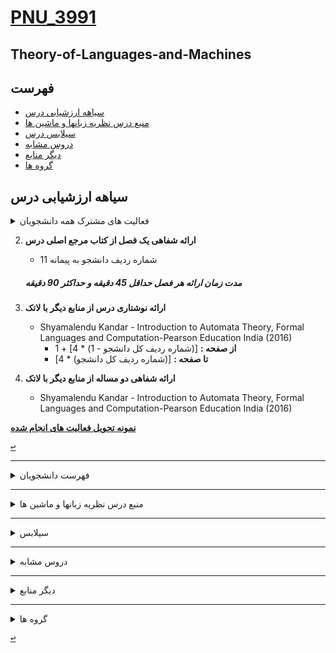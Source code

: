 <a name="TOC"></a>
# [PNU_3991](https://github.com/AliRazavi-edu/PNU_3991#TOC)

## Theory-of-Languages-and-Machines
## فهرست
- [سیاهه ارزشیابی درس](#Evaluation)
- [منبع درس  نظریه زبانها و ماشین ها](#CourseRef)
- [سیلابس درس](#Curriculum)
- [دروس مشابه](#RelatedCourses)
- [دیگر منابع](#RelatedRef)
- [گروه ها](#Groups)

<a name="Evaluation"></a>
## سیاهه ارزشیابی درس

<details>
    <summary>فعالیت های مشترک همه دانشجویان</summary>
    
1. **فعالیت های مشترک همه دانشجویان**
    1. ساخت اکانت گیت هاب
    2. [آموزش گیت در سایت پچ ورک](http://jlord.us/patchwork/)
    3. ارائه رزومه
    4. ارائه انگیزه نامه
    5. ایجاد ریپازیتوری PNU_3991_AR
    6. [گذراندن دوره js از سایت سولولرن](http://Sololearn.com)
    7. مشارکت در گروهای درسی

</details>
    
2. **ارائه شفاهی یک فصل از کتاب مرجع اصلی درس**  
    - شماره ردیف دانشجو به پیمانه 11 
     ##### **مدت زمان ارائه هر فصل حداقل 45 دقیقه و حداکثر 90 دقیقه**
    
3. **ارائه نوشتاری درس از منابع دیگر با لاتک**  
    - Shyamalendu Kandar - Introduction to Automata Theory, Formal Languages and Computation-Pearson Education India (2016)
        - **از صفحه :** [(شماره ردیف کل دانشجو - 1) * 4] + 1
        - **تا صفحه :**  [(شماره ردیف کل دانشجو) * 4]

4. **ارائه شفاهی دو مساله از منابع دیگر با لاتک**  
    - Shyamalendu Kandar - Introduction to Automata Theory, Formal Languages and Computation-Pearson Education India (2016)

[**نمونه تحویل فعالیت های انجام شده**](https://github.com/saharzeinivand/PNU_3991_AR/)

[<kbd>↩</kbd>](#TOC)

---------------
<details>
    <summary>فهرست دانشجویان</summary>
    

> ## فهرست دانشجویان
   1. [1115157_01](https://github.com/AliRazavi-edu/PNU_3991/tree/master/_BSc/Theory-of-Languages-and-Machines/_1115157_01) : 69 Students :   1 - 69
   2. [1115157_02](https://github.com/AliRazavi-edu/PNU_3991/tree/master/_BSc/Theory-of-Languages-and-Machines/_1115157_02) : 69 Students :  70 - 138
   3. [1115157_03](https://github.com/AliRazavi-edu/PNU_3991/tree/master/_BSc/Theory-of-Languages-and-Machines/_1115157_03) : 16 Students : 139 - 154
   
   **شماره ردیف کل دانشجو** = (شماره ردیف درس - 1) * 69 + شماره ردیف دانشجو

[<kbd>↩</kbd>](#TOC)

</details>
   
---------------

<a name="CourseRef"></a>
<details>
    <summary>منبع درس  نظریه زبانها و ماشین ها</summary>
    
> ## ارائه 
- [ CSCI 2400  Models of Computation Spring 2004](http://www.cs.rpi.edu/~moorthy/Courses/S04/modcomp/)

> ## منبع درس 

<a href="https://www.ebooksworld.ir/post/index/547/%D8%AF%D8%A7%D9%86%D9%84%D9%88%D8%AF-%DA%A9%D8%AA%D8%A7%D8%A8-an-introduction-to-formal-languages-and-automata-6th-edition"><img src="https://github.com/AliRazavi-edu/PNU_3991/blob/master/_Image/Theory-of-Languages-and-Machines.png"> </a>

[<kbd>↩</kbd>](#TOC)

</details>

--------------
<a name="Curriculum"></a>
<details>
    <summary>سیلابس</summary>

>## [سیلابس وزرات علوم برای درس نظريه زبانهاوماشين ها](https://github.com/AliRazavi-edu/PNU_3991/blob/master/_Syllabus/_1569752509_1_LM.pdf)

[<kbd>↩</kbd>](#TOC)
</details>

---------------
<a name="RelatedCourses"></a>
<details>
    <summary>دروس مشابه</summary>

>## دروس مشابه

- [آموزش نظریه زبان ها و ماشین ها-فرادرس](https://faradars.org/courses/fvsft110-theory-of-languages-and-machines)
- [Theory of Languages and Automata - Sharif University of Technology](http://ce.sharif.edu/courses/94-95/1/ce415-1/)
- [CSCI 2400  Models of Computation Spring 2004](http://www.cs.rpi.edu/~moorthy/Courses/S04/modcomp/)

[<kbd>↩</kbd>](#TOC)
</details>

------------
<a name="RelatedRef"></a>
<details>
    <summary>دیگر منابع</summary>


> ## دیگر منابع
##    (Theory-of-Languages-and-Machines,Peter Linz)
<a href=""><img src="https://github.com/AliRazavi-edu/PNU_3991/blob/master/_Image/Theory-of-Languages-and-Machines1.png"> </a>

## Table of contents
### 1 INTRODUCTION TO THE THEORY OF COMPUTATION
### 2 FINITE AUTOMATA
### 3 REGULAR LANGUAGES AND REGULAR GRAMMARS
### 4 PROPERTIES OF REGULAR LANGUAGES
### 5 CONTEXT-FREE LANGUAGES
### 6 SIMPLIFICATION OF CONTEXT-FREE GRAMMARS AND NORMAL FORMS
### 7 PUSHDOWN AUTOMATA
### 8 PROPERTIES OF CONTEXT-FREE LANGUAGES
### 9 TURING MACHINES
### 10 OTHER MODELS OF TURING MACHINES
### 11 A HIERARCHY OF FORMAL LANGUAGES AND AUTOMATA
### 12 LIMITS OF ALGORITHMIC COMPUTATION
### 13 OTHER MODELS OF COMPUTATION
### 14 AN OVERVIEW OF COMPUTATIONAL COMPLEXITY
### APPENDIX A: FINITE-STATE TRANSDUCERS
### APPENDIX B: JFLAP: A USEFUL TOOL
### ANSWERS SOLUTIONS AND HINTS FOR SELECTED EXERCISES

[<kbd>↩</kbd>](#TOC)
</details>


----------------
<a name="Groups"></a>
<details>
    <summary>گروه ها</summary>

## گروه ها

<a name="G-L01"></a> 

1. G-L01
    1. [_TLM01-04_مهديه اسدپور](https://github.com/AliRazavi-edu/PNU_3991/tree/master/_BSc/Theory-of-Languages-and-Machines/_1115157_01/04_%D9%85%D9%87%D8%AF%D9%8A%D9%87%20%D8%A7%D8%B3%D8%AF%D9%BE%D9%88%D8%B1)    
    1. [_TLM01-08_نازنين اميني عشق ابادي](https://github.com/AliRazavi-edu/PNU_3991/tree/master/_BSc/Theory-of-Languages-and-Machines/_1115157_01/08_%D9%86%D8%A7%D8%B2%D9%86%D9%8A%D9%86%20%D8%A7%D9%85%D9%8A%D9%86%D9%8A%20%D8%B9%D8%B4%D9%82%20%D8%A7%D8%A8%D8%A7%D8%AF%D9%8A)    
    1. [_TLM01-27_معصومه رضايي](https://github.com/AliRazavi-edu/PNU_3991/tree/master/_BSc/Theory-of-Languages-and-Machines/_1115157_01/27_%D9%85%D8%B9%D8%B5%D9%88%D9%85%D9%87%20%D8%B1%D8%B6%D8%A7%D9%8A%D9%8A)    
    1. [_TLM02-46_زهرا قائدرحمت](https://github.com/AliRazavi-edu/PNU_3991/tree/master/_BSc/Theory-of-Languages-and-Machines/_1115157_02/46_%D8%B2%D9%87%D8%B1%D8%A7%20%D9%82%D8%A7%D8%A6%D8%AF%D8%B1%D8%AD%D9%85%D8%AA)    
    1. [_TLM02-60_فاطمه مظفري](https://github.com/AliRazavi-edu/PNU_3991/tree/master/_BSc/Theory-of-Languages-and-Machines/_1115157_02/60_%D9%81%D8%A7%D8%B7%D9%85%D9%87%20%D9%85%D8%B8%D9%81%D8%B1%D9%8A)    

<a name="G-L02"></a> 

2. G-L02
    1. [_TLM02-65_فاطمه موسائي اغجه كهل](https://github.com/AliRazavi-edu/PNU_3991/tree/master/_BSc/Theory-of-Languages-and-Machines/_1115157_02/65_%D9%81%D8%A7%D8%B7%D9%85%D9%87%20%D9%85%D9%88%D8%B3%D8%A7%D8%A6%D9%8A%20%D8%A7%D8%BA%D8%AC%D9%87%20%D9%83%D9%87%D9%84)
    1. [_TLM01-61_فاطمه مرادي](https://github.com/AliRazavi-edu/PNU_3991/tree/master/_BSc/Theory-of-Languages-and-Machines/_1115157_01/61_%D9%81%D8%A7%D8%B7%D9%85%D9%87%20%D9%85%D8%B1%D8%A7%D8%AF%D9%8A)
    1. []()
    1. []()
    1. []()
 
<a name="G-L03"></a> 

3. G-L03
    1. [_TLM02-36_محسن شكيبا](https://github.com/AliRazavi-edu/PNU_3991/tree/master/_BSc/Theory-of-Languages-and-Machines/_1115157_02/36_%D9%85%D8%AD%D8%B3%D9%86%20%D8%B4%D9%83%D9%8A%D8%A8%D8%A7)
    1. []()
    1. []()
    1. []()
    1. []()
 
<a name="G-L04"></a> 

4. G-L04
    1. [_TLM01-56 میرمحمد کمالی](https://github.com/AliRazavi-edu/PNU_3991/tree/master/_BSc/Theory-of-Languages-and-Machines/_1115157_01/56_%D9%85%D9%8A%D8%B1%D9%85%D8%AD%D9%85%D8%AF%20%D9%83%D9%85%D8%A7%D9%84%D9%8A)    
    1. [_TLM01-37 آناهیتا طاهری](https://github.com/AliRazavi-edu/PNU_3991/tree/master/_BSc/Theory-of-Languages-and-Machines/_1115157_01/37_%D8%A7%D9%86%D8%A7%D9%87%D9%8A%D8%AA%D8%A7%20%D8%B7%D8%A7%D9%87%D8%B1%D9%8A)    
    1. [_TLM01-48 عطیه فرخی حاجی آبادی](https://github.com/AliRazavi-edu/PNU_3991/tree/master/_BSc/Theory-of-Languages-and-Machines/_1115157_01/48_%D8%B9%D8%B7%D9%8A%D9%87%20%D9%81%D8%B1%D8%AE%D9%8A%20%D8%AD%D8%A7%D8%AC%D9%8A%20%D8%A7%D8%A8%D8%A7%D8%AF)      
    1. [_TLM01-55 سحر کلیائی](https://github.com/AliRazavi-edu/PNU_3991/tree/master/_BSc/Theory-of-Languages-and-Machines/_1115157_01/55_%D8%B3%D8%AD%D8%B1%20%D9%83%D9%84%D9%8A%D8%A7%D9%8A%D9%8A)    
    1. [_TLM01-02 زهرا احمدی پردستی](https://github.com/AliRazavi-edu/PNU_3991/tree/master/_BSc/Theory-of-Languages-and-Machines/_1115157_01/02_%D8%B2%D9%87%D8%B1%D8%A7%20%D8%A7%D8%AD%D9%85%D8%AF%D9%8A%20%D9%BE%D8%B1%D8%AF%D8%B3%D8%AA%D9%8A)   
    1. [_TLM01-44 امین عباس علی پور](https://github.com/AliRazavi-edu/PNU_3991/tree/master/_BSc/Theory-of-Languages-and-Machines/_1115157_01/44_%D8%A7%D9%85%D9%8A%D9%86%20%D8%B9%D8%A8%D8%A7%D8%B3%20%D8%B9%D9%84%D9%8A%20%D9%BE%D9%88%D8%B1)

<a name="G-L05"></a>

5. G-L05
    1. [_TLM01-30 علی سلامتی](https://github.com/AliRazavi-edu/PNU_3991/tree/master/_BSc/Theory-of-Languages-and-Machines/_1115157_01/30_%D8%B9%D9%84%D9%8A%20%D8%B3%D9%84%D8%A7%D9%85%D8%AA%D9%8A%20%D8%AE%D9%8A%D8%A7%D9%88%D9%8A)
    1. [_TLM01-16 مریم حاجی عزیزی](https://github.com/AliRazavi-edu/PNU_3991/tree/master/_BSc/Theory-of-Languages-and-Machines/_1115157_01/16_%D9%85%D8%B1%D9%8A%D9%85%20%D8%AD%D8%A7%D8%AC%D9%8A%20%D8%B9%D8%B2%D9%8A%D8%B2%D9%8A) 
    1. [TLM01-33 حانیه شعبان بلوکات](https://github.com/AliRazavi-edu/PNU_3991/tree/master/_BSc/Theory-of-Languages-and-Machines/_1115157_01/33_%D8%AD%D8%A7%D9%86%D9%8A%D9%87%20%D8%B4%D8%B9%D8%A8%D8%A7%D9%86%20%D8%A8%D9%84%D9%88%D9%83%D8%A7%D8%AA)  
    1. [TLM01-66 علی رضا نجفی راد](https://github.com/AliRazavi-edu/PNU_3991/tree/master/_BSc/Theory-of-Languages-and-Machines/_1115157_01/66_%D8%B9%D9%84%D9%8A%20%D8%B1%D8%B6%D8%A7%20%D9%86%D8%AC%D9%81%D9%8A%20%D8%B1%D8%A7%D8%AF)      
    1. [TLM01-60 الهه محمدزاده نيلق](https://github.com/AliRazavi-edu/PNU_3991/tree/master/_BSc/Theory-of-Languages-and-Machines/_1115157_01/60_%D8%A7%D9%84%D9%87%D9%87%20%D9%85%D8%AD%D9%85%D8%AF%D8%B2%D8%A7%D8%AF%D9%87%20%D9%86%D9%8A%D9%84%D9%82)
    1. [TLM02-09 مهدیه بابایی](https://github.com/AliRazavi-edu/PNU_3991/tree/master/_BSc/Theory-of-Languages-and-Machines/_1115157_02/09_%D9%85%D9%87%D8%AF%D9%8A%D9%87%20%D8%A8%D8%A7%D8%A8%D8%A7%D8%A6%D9%8A)
    1. [TLM02-46 زهرا قائد رحمت](https://github.com/AliRazavi-edu/PNU_3991/tree/master/_BSc/Theory-of-Languages-and-Machines/_1115157_02/46_%D8%B2%D9%87%D8%B1%D8%A7%20%D9%82%D8%A7%D8%A6%D8%AF%D8%B1%D8%AD%D9%85%D8%AA)
    1. [TLM02-48رضا کاظمی زاده](https://github.com/AliRazavi-edu/PNU_3991/tree/master/_BSc/Theory-of-Languages-and-Machines/_1115157_02/48_%D8%B1%D8%B6%D8%A7%20%D9%83%D8%A7%D8%B8%D9%85%D9%8A%20%D8%B2%D8%A7%D8%AF%D9%87)
    
<a name="G-L06"></a>

6. G-L06
   1. [_LMT01-40_صغری عزیزی](https://github.com/AliRazavi-edu/PNU_3991/tree/master/_BSc/Theory-of-Languages-and-Machines/_1115157_01/40_%D8%B5%D8%BA%D8%B1%D9%8A%20%D8%B9%D8%B2%D9%8A%D8%B2%D9%8A)
   2. [_LMT01-59_مژگان متقی ثابت](https://github.com/AliRazavi-edu/PNU_3991/tree/master/_BSc/Theory-of-Languages-and-Machines/_1115157_01/59_%D9%85%DA%98%DA%AF%D8%A7%D9%86%20%D9%85%D8%AA%D9%82%D9%8A%20%D8%AB%D8%A7%D8%A8%D8%AA)
   3. [_LMT01-54_حمید کشاورز خورشیدی](https://github.com/AliRazavi-edu/PNU_3991/tree/master/_BSc/Theory-of-Languages-and-Machines/_1115157_01/54_%D8%AD%D9%85%D9%8A%D8%AF%20%D9%83%D8%B4%D8%A7%D9%88%D8%B1%D8%B2%20%D8%AE%D9%88%D8%B1%D8%B4%D9%8A%D8%AF%D9%8A)
   4. [_LMT01-45_سحر علی محمدی](https://github.com/AliRazavi-edu/PNU_3991/tree/master/_BSc/Theory-of-Languages-and-Machines/_1115157_01/45_%D8%B3%D8%AD%D8%B1%20%D8%B9%D9%84%D9%8A%20%D9%85%D8%AD%D9%85%D8%AF%D9%8A)
   5. [_LMT01-52_الهام کرمیان](https://github.com/AliRazavi-edu/PNU_3991/tree/master/_BSc/Theory-of-Languages-and-Machines/_1115157_01/52_%D8%A7%D9%84%D9%87%D8%A7%D9%85%20%D9%83%D8%B1%D9%85%D9%8A%D8%A7%D9%86)
   6. [_LMT01-28_محدثه روحانی](https://github.com/AliRazavi-edu/PNU_3991/tree/master/_BSc/Theory-of-Languages-and-Machines/_1115157_01/28_%D9%85%D8%AD%D8%AF%D8%AB%D9%87%20%D8%B1%D9%88%D8%AD%D8%A7%D9%86%D9%8A)
   7. [_LMT02-19_مسعود جعفری](https://github.com/AliRazavi-edu/PNU_3991/tree/master/_BSc/Theory-of-Languages-and-Machines/_1115157_02/19_%D9%85%D8%B3%D8%B9%D9%88%D8%AF%20%D8%AC%D8%B9%D9%81%D8%B1%20%D9%8A)
   8. [_LMT02-13_عباس بهروز وزیری](https://github.com/AliRazavi-edu/PNU_3991/tree/master/_BSc/Theory-of-Languages-and-Machines/_1115157_02/13_%D8%B9%D8%A8%D8%A7%D8%B3%20%D8%A8%D9%87%D8%B1%D9%88%D8%B2%D9%88%D8%B2%D9%8A%D8%B1%D9%8A)
   9. [_LMT02-10_مرضیه بختیاری](https://github.com/AliRazavi-edu/PNU_3991/tree/master/_BSc/Theory-of-Languages-and-Machines/_1115157_02/10_%D9%85%D8%B1%D8%B6%D9%8A%D9%87%20%D8%A8%D8%AE%D8%AA%D9%8A%D8%A7%D8%B1%D9%8A)
   
<a name="G-L07"></a>

7. G-L07
    1. [_LMT01-12_محمدرضا بصیری](https://github.com/AliRazavi-edu/PNU_3991/tree/master/_BSc/Theory-of-Languages-and-Machines/_1115157_01/12_%D9%85%D8%AD%D9%85%D8%AF%D8%B1%D8%B6%D8%A7%20%D8%A8%D8%B5%D9%8A%D8%B1%D9%8A )
	1. [_LMT01-03_احمد  ارمغان](https://github.com/AliRazavi-edu/PNU_3991/tree/master/_BSc/Theory-of-Languages-and-Machines/_1115157_01/03_%D8%A7%D8%AD%D9%85%D8%AF%20%D8%A7%D8%B1%D9%85%D8%BA%D8%A7%D9%86
	1. [_LMT02-51_امیر محمد کوسه لر] https://github.com/AliRazavi-edu/PNU_3991/blob/master/_BSc/Theory-of-Languages-and-Machines/_1115157_02/51_%D8%A7%D9%85%D9%8A%D8%B1%D9%85%D8%AD%D9%85%D8%AF%20%D9%83%D9%88%D8%B3%D9%87%20%D9%84%D8%B1/readme.md
	1. [_LMT01-35_سید مسعود صالحی](https://github.com/AliRazavi-edu/PNU_3991/tree/master/_BSc/Theory-of-Languages-and-Machines/_1115157_01/35_%D8%B3%D9%8A%D8%AF%D9%85%D8%B3%D8%B9%D9%88%D8%AF%20%D8%B5%D8%A7%D9%84%D8%AD%D9%8A   
	1. [_LMT02-20_حسین جوهری](https://github.com/AliRazavi-edu/PNU_3991/tree/master/_BSc/Theory-of-Languages-and-Machines/_1115157_02/20_%D8%AD%D8%B3%D9%8A%D9%86%20%D8%AC%D9%88%D9%87%D8%B1%D9%8A   
	1. [_LMT02-26_سید جلال حسینی](https://github.com/AliRazavi-edu/PNU_3991/tree/master/_BSc/Theory-of-Languages-and-Machines/_1115157_02/26_%D8%B3%D9%8A%D8%AF%D8%AC%D9%84%D8%A7%D9%84%20%D8%AD%D8%B3%D9%8A%D9%86%D9%8A
	1. [_LMT02-11_زهرا بشیری خاوری](https://github.com/AliRazavi-edu/PNU_3991/tree/master/_BSc/Theory-of-Languages-and-Machines/_1115157_02/11_%D8%B2%D9%87%D8%B1%D8%A7%20%D8%A8%D8%B4%D9%8A%D8%B1%D9%8A%20%D8%AE%D8%A7%D9%88%D8%B1%D9%8A
	1. [_LMT02-43_شهلا فتح الهی](https://github.com/AliRazavi-edu/PNU_3991/tree/master/_BSc/Theory-of-Languages-and-Machines/_1115157_02/43_%D8%B4%D9%87%D9%84%D8%A7%20%D9%81%D8%AA%D8%AD%20%D8%A7%D9%84%D9%87%D9%8A
	1. [_LMT02-56_ریحانه محرابی مقدم](https://github.com/AliRazavi-edu/PNU_3991/tree/master/_BSc/Theory-of-Languages-and-Machines/_1115157_02/56_%D8%B1%D9%8A%D8%AD%D8%A7%D9%86%D9%87%20%D9%85%D8%AD%D8%B1%D8%A7%D8%A8%D9%8A%20%D9%85%D9%82%D8%AF%D9%85
	1. [_LMT03-08_فایزه سیدی](https://github.com/AliRazavi-edu/PNU_3991/tree/master/_BSc/Theory-of-Languages-and-Machines/_1115157_03/08_%D9%81%D8%A7%D8%A6%D8%B2%D9%87%20%D8%B5%D9%8A%D8%AF%D9%8A
	1. [_LMT01-01_زهرا احمدی](https://github.com/AliRazavi-edu/PNU_3991/tree/master/_BSc/Theory-of-Languages-and-Machines/_1115157_01/01_%D8%B2%D9%87%D8%B1%D8%A7%20%D8%A7%D8%AD%D9%85%D8%AF%D9%8A
	1. [_LMT01-14_سید محمد امین جوادی](https://github.com/AliRazavi-edu/PNU_3991/tree/master/_BSc/Theory-of-Languages-and-Machines/_1115157_01/14_%D8%B3%D9%8A%D8%AF%D9%85%D8%AD%D9%85%D8%AF%D8%A7%D9%85%D9%8A%D9%86%20%D8%AC%D9%88%D8%A7%D8%AF%D9%8A
	1. [_LMT01-025_محمد امین رئیسی](https://github.com/AliRazavi-edu/PNU_3991/tree/master/_BSc/Theory-of-Languages-and-Machines/_1115157_01/25_%D9%85%D8%AD%D9%85%D8%AF%D8%A7%D9%85%D9%8A%D9%86%20%D8%B1%D8%A6%D9%8A%D8%B3%D9%8A
	1. [_LMT01-36_مهرداد صفی خانی](https://github.com/AliRazavi-edu/PNU_3991/tree/master/_BSc/Theory-of-Languages-and-Machines/_1115157_01/36_%D9%85%D9%87%D8%B1%D8%AF%D8%A7%D8%AF%20%D8%B5%D9%81%D9%8A%20%D8%AE%D8%A7%D9%86%D9%8A
	1. [_LMT01-41_عرفان عطا منصوری](https://github.com/AliRazavi-edu/PNU_3991/tree/master/_BSc/Theory-of-Languages-and-Machines/_1115157_01/41_%D8%B9%D8%B1%D9%81%D8%A7%D9%86%20%D8%B9%D8%B7%D8%A7%D9%85%D9%86%D8%B5%D9%88%D8%B1%D9%8A
	1. [_LMT02-31_مهسا زهدی شایسته](https://github.com/AliRazavi-edu/PNU_3991/tree/master/_BSc/Theory-of-Languages-and-Machines/_1115157_02/31_%D9%85%D9%87%D8%B3%D8%A7%20%D8%B2%D9%87%D8%AF%D9%8A%20%D8%B4%D8%A7%D9%8A%D8%B3%D8%AA%D9%87
	1. [_LMT02-67_فاطمه مهدی خانلو](https://github.com/AliRazavi-edu/PNU_3991/tree/master/_BSc/Theory-of-Languages-and-Machines/_1115157_02/67_%D9%81%D8%A7%D8%B7%D9%85%D9%87%20%D9%85%D9%87%D8%AF%D9%8A%D8%AE%D8%A7%D9%86%D9%84%D9%88
	1. [_LMT02-41_حانیه علی نژاد](https://github.com/AliRazavi-edu/PNU_3991/tree/master/_BSc/Theory-of-Languages-and-Machines/_1115157_02/41_%D8%AD%D8%A7%D9%86%D9%8A%D9%87%20%D8%B9%D9%84%D9%8A%20%D9%86%DA%98%D8%A7%D8%AF
	1. [_LMT02-08_مهدی الهمرادی](https://github.com/AliRazavi-edu/PNU_3991/tree/master/_BSc/Theory-of-Languages-and-Machines/_1115157_02/08_%D9%85%D9%87%D8%AF%D9%8A%20%D8%A7%D9%84%D9%87%D9%85%D8%B1%D8%A7%D8%AF%D9%8A
	1. [_LMT01-04_جیلا ایوبی](https://github.com/AliRazavi-edu/PNU_3991/blob/master/_BSc/UserInterfaceDesgin/1322110_01/04_%D8%AC%D9%8A%D9%84%D8%A7%20%D8%A7%D9%8A%D9%88%D8%A8%D9%8A/readme.md
	1. [_LMT02-36_محسن شکیبا](https://github.com/AliRazavi-edu/PNU_3991/blob/master/_BSc/Theory-of-Languages-and-Machines/_1115157_02/36_%D9%85%D8%AD%D8%B3%D9%86%20%D8%B4%D9%83%D9%8A%D8%A8%D8%A7/readme.md
	1. [_LMT01-15_صبر گل رحیمی](https://github.com/AliRazavi-edu/PNU_3991/blob/master/_BSc/UserInterfaceDesgin/1322110_01/15_%D8%B5%D8%A8%D8%B1%DA%AF%D9%84%20%D8%B1%D8%AD%D9%8A%D9%85%D9%8A/readme.md
	1. [_LMT02-05_شکریه افتخاری](https://github.com/AliRazavi-edu/PNU_3991/blob/master/_BSc/ResearchAndPresentationMethods/1322010_02/05_%D8%B4%D9%83%D8%B1%D9%8A%D9%87%20%D8%A7%D9%81%D8%AA%D8%AE%D8%A7%D8%B1%D9%8A/readme.md
	1. [_LMT02-33_امیر ضمیری](https://github.com/AliRazavi-edu/PNU_3991/blob/master/_BSc/ResearchAndPresentationMethods/1322010_02/33_%D8%A7%D9%85%D9%8A%D8%B1%20%D8%B6%D9%85%D9%8A%D8%B1%D9%8A/readme.md
	1. [_LMT01-17_محمدرضا حامدی](https://github.com/AliRazavi-edu/PNU_3991/blob/master/_BSc/Theory-of-Languages-and-Machines/_1115157_01/17_%D9%85%D8%AD%D9%85%D8%AF%D8%B1%D8%B6%D8%A7%20%D8%AD%D8%A7%D9%85%D8%AF%D9%8A/readme.md
	1. [_LMT02-20_فاطمه دوستانی](https://github.com/AliRazavi-edu/PNU_3991/blob/master/_BSc/ResearchAndPresentationMethods/1322010_02/20_%D9%81%D8%A7%D8%B7%D9%85%D9%87%20%D8%AF%D9%88%D8%B3%D8%AA%D8%A7%D9%86%D9%8A/readme.md

<a name="G-L08"></a>

8. G-L08
    1. [TLM02-45 قاسم فقری میاب](https://github.com/qasem5252/PNU_3991_AR)
    1. [TLM03-06 رضا رضایی](https://github.com/rezarzai/PNU_3991_AR)
    1. [TLM02-53 سید علیرضا کیانژاد](https://github.com/kianejad/PNU_3991_AR)
    1. [TLM02-16 فرهاد تاجیک](https://github.com/farhad199/PNU_3991_AR)
    1. [TLM01-مهدی هاشمی69](https://github.com/Mahdi-hashemi/PNU_3991AR)
    1. [TLM02-40 فاطمه علومی فلاح](https://github.com/fatemeoloumi/PNU_3991_AR)
    1. [TLM02-39 نفیسه عطایی](https://github.com/Nafiseh041/PNU_3991_AR)
    1. [TLM02-49 هانیه کشور](https://github.com/haniehkeshvar/PNU_3991_AR)
    1. [TLM02-مبینا ابولحسن خانی01](https://github.com/MobinaAbolhasankhani/PNU_3991_AR)
    1. [TLM02-28 پریساخاوری](https://github.com/parisakhavari93/PNU_3991_AR)
    1. [TLM01-22 محمد حیدری](https://github.com/MohammadHeydari22/PNU_3991_AR)
    1. [TLM03-07 مجتبی سیره وند](https://github.com/mojtabaservand2/PNU_3991_AR)
    1. [RPM02-53 محسن گودرزی](https://github.com/mohsengodarzi/PNU_3991_AR)

    
<a name="G-L09"></a>

9. G-L09
 
    1. [_UID-06_بهاره برادران سلماس](https://github.com/AliRazavi-edu/PNU_3991/tree/master/_BSc/UserInterfaceDesgin/06_%D8%A8%D9%87%D8%A7%D8%B1%D9%87%20%D8%A8%D8%B1%D8%A7%D8%AF%D8%B1%D8%A7%D9%86%20%D8%B3%D9%84%D9%85%D8%A7%D8%B3)    
    1. [_UID-27_مهسا کرمی](https://github.com/AliRazavi-edu/PNU_3991/tree/master/_BSc/UserInterfaceDesgin/27_%D9%85%D9%87%D8%B3%D8%A7%20%D9%83%D8%B1%D9%85%D9%8A)    
    1. [_UID-40_محمدعلي نجارزاده باروق](https://github.com/AliRazavi-edu/PNU_3991/tree/master/_BSc/UserInterfaceDesgin/40_%D9%85%D8%AD%D9%85%D8%AF%D8%B9%D9%84%D9%8A%20%D9%86%D8%AC%D8%A7%D8%B1%D8%B2%D8%A7%D8%AF%D9%87%20%D8%A8%D8%A7%D8%B1%D9%88%D9%82)    
    1. [_UID-23_فاطمه طيبي](https://github.com/AliRazavi-edu/PNU_3991/tree/master/_BSc/UserInterfaceDesgin/23_%D9%81%D8%A7%D8%B7%D9%85%D9%87%20%D8%B7%D9%8A%D8%A8%D9%8A)
    1. [_UID-37_فاطمه مودتي شولمي](https://github.com/AliRazavi-edu/PNU_3991/tree/master/_BSc/UserInterfaceDesgin/37_%D9%81%D8%A7%D8%B7%D9%85%D9%87%20%D9%85%D9%88%D8%AF%D8%AA%D9%8A%20%D8%B4%D9%88%D9%84%D9%85%D9%8A)
    1. [_HCI-06_بهاره برادران سلماس](https://github.com/AliRazavi-edu/PNU_3991/tree/master/_BSc/HumanComputerInteraction/06_%D8%A8%D9%87%D8%A7%D8%B1%D9%87%20%D8%A8%D8%B1%D8%A7%D8%AF%D8%B1%D8%A7%D9%86%20%D8%B3%D9%84%D9%85%D8%A7%D8%B3)    
    1. [_TOLAM-51_مهسا کرمی](https://github.com/AliRazavi-edu/PNU_3991/tree/master/_BSc/Theory-of-Languages-and-Machines/_1115157_01/51_%D9%85%D9%87%D8%B3%D8%A7%20%D9%83%D8%B1%D9%85%D9%8A)    
    1. [_TOLAM-65_محمدعلي نجارزاده باروق](https://github.com/AliRazavi-edu/PNU_3991/tree/master/_BSc/Theory-of-Languages-and-Machines/_1115157_01/65_%D9%85%D8%AD%D9%85%D8%AF%D8%B9%D9%84%D9%8A%20%D9%86%D8%AC%D8%A7%D8%B1%D8%B2%D8%A7%D8%AF%D9%87%20%D8%A8%D8%A7%D8%B1%D9%88%D9%82)    
    1. [_TOLAM-38_فاطمه طيبي](https://github.com/AliRazavi-edu/PNU_3991/tree/master/_BSc/Theory-of-Languages-and-Machines/_1115157_01/38_%D9%81%D8%A7%D8%B7%D9%85%D9%87%20%D8%B7%D9%8A%D8%A8%D9%8A)
    1. [_HCI-31_فاطمه مودتي شولمي](https://github.com/AliRazavi-edu/PNU_3991/tree/master/_BSc/HumanComputerInteraction/31_%D9%81%D8%A7%D8%B7%D9%85%D9%87%20%D9%85%D9%88%D8%AF%D8%AA%D9%8A%20%D8%B4%D9%88%D9%84%D9%85%D9%8A)  

<a name="G-L10"></a>

10. G-L10
    
    1. [_HCI-33_حميدرضا ميرزايي](https://github.com/AliRazavi-edu/PNU_3991/tree/master/_BSc/HumanComputerInteraction/33_%D8%AD%D9%85%D9%8A%D8%AF%D8%B1%D8%B6%D8%A7%20%D9%85%D9%8A%D8%B1%D8%B2%D8%A7%D9%8A%D9%8A)
    1. [_RPM01-23_ابوذر رقيب دوست](https://github.com/AliRazavi-edu/PNU_3991/tree/master/_BSc/ResearchAndPresentationMethods/1322010_01/23_%D8%A7%D8%A8%D9%88%D8%B0%D8%B1%20%D8%B1%D9%82%D9%8A%D8%A8%20%D8%AF%D9%88%D8%B3%D8%AA)   
    1. [_UID-16_ابوذر رقيب دوست](https://github.com/AliRazavi-edu/PNU_3991/tree/master/_BSc/UserInterfaceDesgin/16_%D8%A7%D8%A8%D9%88%D8%B0%D8%B1%20%D8%B1%D9%82%D9%8A%D8%A8%20%D8%AF%D9%88%D8%B3%D8%AA)
    1. [_UID-36_زينب ملكي راد](https://github.com/AliRazavi-edu/PNU_3991/tree/master/_BSc/UserInterfaceDesgin/36_%D8%B2%D9%8A%D9%86%D8%A8%20%D9%85%D9%84%D9%83%D9%8A%20%D8%B1%D8%A7%D8%AF)
    1. [_UID-38_حميدرضا ميرزايي](https://github.com/AliRazavi-edu/PNU_3991/tree/master/_BSc/UserInterfaceDesgin/38_%D8%AD%D9%85%D9%8A%D8%AF%D8%B1%D8%B6%D8%A7%20%D9%85%D9%8A%D8%B1%D8%B2%D8%A7%D9%8A%D9%8A)
    1. [_UID-41_فاطمه وكيلي](https://github.com/AliRazavi-edu/PNU_3991/tree/master/_BSc/UserInterfaceDesgin/41_%D9%81%D8%A7%D8%B7%D9%85%D9%87%20%D9%88%D9%83%D9%8A%D9%84%D9%8A)
    1. [_Web-02_ابوذر رقيب دوست](https://github.com/AliRazavi-edu/PNU_3991/tree/master/_BSc/WebProgramming/02_%D8%A7%D8%A8%D9%88%D8%B0%D8%B1%20%D8%B1%D9%82%D9%8A%D8%A8%20%D8%AF%D9%88%D8%B3%D8%AA)
    1. [_RPM-55الهام کرمیان](https://github.com/AliRazavi-edu/PNU_3991/tree/master/_BSc/ResearchAndPresentationMethods/1322010_01/55_%D8%A7%D9%84%D9%87%D8%A7%D9%85%20%D9%83%D8%B1%D9%85%D9%8A%D8%A7%D9%86)
    1. [_RPM-08پوریا بداغی](https://github.com/AliRazavi-edu/PNU_3991/tree/master/_BSc/ResearchAndPresentationMethods/1322010_02/08_%D9%BE%D9%88%D8%B1%D9%8A%D8%A7%20%D8%A8%D8%AF%D8%A7%D8%BA%D9%8A)
    1. [_LMT-52الهام کرمیان](https://github.com/AliRazavi-edu/PNU_3991/tree/master/_BSc/Theory-of-Languages-and-Machines/_1115157_01/52_%D8%A7%D9%84%D9%87%D8%A7%D9%85%20%D9%83%D8%B1%D9%85%D9%8A%D8%A7%D9%86)
    1. [_LMT-پوریا بداغی03](https://github.com/AliRazavi-edu/PNU_3991/tree/master/_BSc/Theory-of-Languages-and-Machines/_1115157_03/03_%D9%BE%D9%88%D8%B1%D9%8A%D8%A7%20%D8%A8%D8%AF%D8%A7%D8%BA%D9%8A) 
    1. [_UID-الهام کرمیان29](https://github.com/AliRazavi-edu/PNU_3991/tree/master/_BSc/UserInterfaceDesgin/1322110_01/29_%D8%A7%D9%84%D9%87%D8%A7%D9%85%20%D9%83%D8%B1%D9%85%D9%8A%D8%A7%D9%86)
   
   


<a name="G-L11"></a>

11. G-L11
    1. []()
    1. []()
    1. []()
    1. []()
    1. []()

<a name="G-L12"></a>

12. G-L12
    1. []()
    1. []()
    1. []()
    1. []()
    1. []()

<a name="G-L13"></a>

13. G-L13
    1. []()
    1. []()
    1. []()
    1. []()
    1. []()

<a name="G-L14"></a>

14. G-L14
    1. []()
    1. []()
    1. []()
    1. []()
    1. []()
    
<a name="G-L15"></a>

15. G-L15
    1. []()
    1. []()
    1. []()
    1. []()
    1. []()

<a name="G-L16"></a>

16. G-L16
    1. []()
    1. []()
    1. []()
    1. []()
    1. []()

<a name="G-L17"></a>

17. G-L17
    1. []()
    1. []()
    1. []()
    1. []()
    1. []()

<a name="G-L18"></a>

18. G-L18
    1. []()
    1. []()
    1. []()
    1. []()
    1. []()

<a name="G-L19"></a>

19. G-L19
    1. []()
    1. []()
    1. []()
    1. []()
    1. []()

<a name="G-L20"></a>

20. G-L20
    1. []()
    1. []()
    1. []()
    1. []()
    1. []()

<a name="G-L21"></a>

21. G-L21
    1. []()
    1. []()
    1. []()
    1. []()
    1. []()

<a name="G-L22"></a>

22. G-L22
    1. []()
    1. []()
    1. []()
    1. []()
    1. []()

<a name="G-L23"></a>

23. G-L23
    1. []()
    1. []()
    1. []()
    1. []()
    1. []()

<a name="G-L24"></a>

24. G-L24
    1. []()
    1. []()
    1. []()
    1. []()
    1. []()

<a name="G-L25"></a>

25. G-L25
    1. []()
    1. []()
    1. []()
    1. []()
    1. []()

<a name="G-L26"></a>

26. G-L26
    1. []()
    1. []()
    1. []()
    1. []()
    1. []()

<a name="G-L27"></a>

27. G-L27
    1. []()
    1. []()
    1. []()
    1. []()
    1. []()

<a name="G-L28"></a>

28. G-L28
    1. []()
    1. []()
    1. []()
    1. []()
    1. []()

<a name="G-L29"></a>

29. G-L29
    1. []()
    1. []()
    1. []()
    1. []()
    1. []()

<a name="G-L30"></a>

30. G-L30
    1. []()
    1. []()
    1. []()
    1. []()
    1. []()

</details>


[<kbd>↩</kbd>](#TOC)
